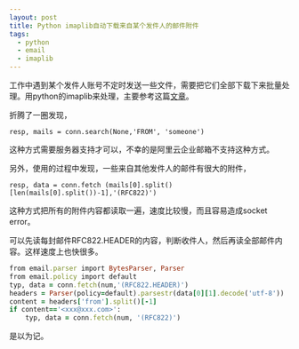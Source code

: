 ```yaml
---
layout: post
title: Python imaplib自动下载来自某个发件人的邮件附件
tags:
  - python
  - email
  - imaplib
---
```


工作中遇到某个发件人账号不定时发送一些文件，需要把它们全部下载下来批量处理。用python的imaplib来处理，主要参考这篇[文章](https://zhuanlan.zhihu.com/p/32814371)。

折腾了一圈发现，

`resp, mails = conn.search(None,'FROM', 'someone')`
    
这种方式需要服务器支持才可以，不幸的是阿里云企业邮箱不支持这种方式。

另外，使用的过程中发现，一些来自其他发件人的邮件有很大的附件，

`resp, data = conn.fetch (mails[0].split()[len(mails[0].split())-1],'(RFC822)')`
   
这种方式把所有的附件内容都读取一遍，速度比较慢，而且容易造成socket error。

可以先读每封邮件RFC822.HEADER的内容，判断收件人，然后再读全部邮件内容。这样速度上也快很多。


```ruby
from email.parser import BytesParser, Parser
from email.policy import default
typ, data = conn.fetch(num,'(RFC822.HEADER)')
headers = Parser(policy=default).parsestr(data[0][1].decode('utf-8'))
content = headers['from'].split()[-1]
if content=='<xxx@xxx.com>':
    typ, data = conn.fetch(num, '(RFC822)')
```

是以为记。
